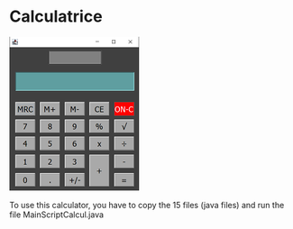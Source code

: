 # Calculatrice

![](Calculatrice.PNG)

To use this calculator, you have to copy the 15 files (java files) and run the file MainScriptCalcul.java
